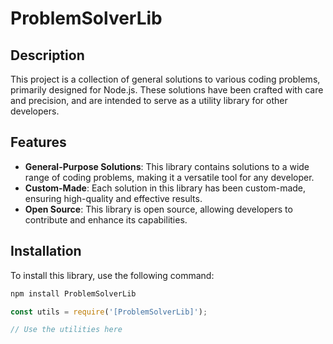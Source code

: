 # ProblemSolverLib

## Description

This project is a collection of general solutions to various coding problems, primarily designed for Node.js. These solutions have been crafted with care and precision, and are intended to serve as a utility library for other developers.

## Features

- **General-Purpose Solutions**: This library contains solutions to a wide range of coding problems, making it a versatile tool for any developer.
- **Custom-Made**: Each solution in this library has been custom-made, ensuring high-quality and effective results.
- **Open Source**: This library is open source, allowing developers to contribute and enhance its capabilities.

## Installation

To install this library, use the following command:

```bash
npm install ProblemSolverLib 
```
```js
const utils = require('[ProblemSolverLib]');

// Use the utilities here
```


